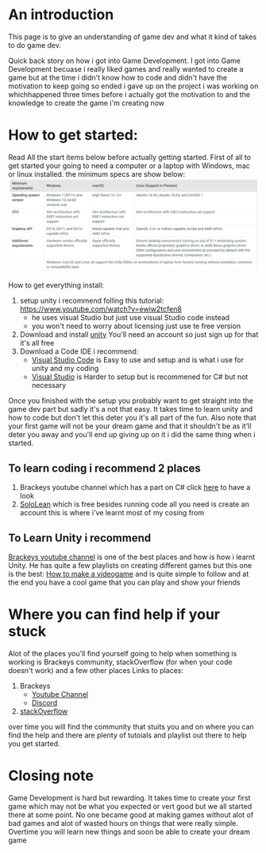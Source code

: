 # An introduction 
This page is to give an understanding of game dev and what it kind of takes to do game dev. 

Quick back story on how i got into Game Development. I got into Game Development becuase i really liked games and really wanted to create a game but at the time i didn't know how to code and didn't have the motivation to keep going so ended i gave up on the project i was working on whichhappened three times before i actually got the motivation to and the knowledge to create the game i'm creating now

# How to get started:
Read All the start items below before actually getting started. First of all to get started your going to need a computer or a laptop with Windows, mac or linux installed. the minimum specs are show below:
![minimum-requirements-unity](./assets/images/minimum-requirements-unity.png)

How to get everything install:
1. setup unity i recommend folling this tutorial: https://www.youtube.com/watch?v=ewiw2tcfen8
    - he uses visual Studio but just use visual Studio code instead 
    - you won't need to worry about licensing just use te free version
2. Download and install [unity](https://unity.com/download) You'll need an account so just sign up for that it's all free
3. Download a Code IDE i recommend:
    * [Visual Studio Code](https://code.visualstudio.com/) is Easy to use and setup and is what i use for unity and my coding
    * [Visual Studio](https://visualstudio.microsoft.com/vs/) is Harder to setup but is recommened for C# but not necessary

Once you finished with the setup you probably want to get straight into the game dev part but sadly it's a not that easy. It takes time to learn unity and how to code but don't let this deter you it's all part of the fun. Also note that your first game will not be your dream game and that it shouldn't be as it'll deter you away and you'll end up giving up on it i did the same thing when i started.


## To learn coding i recommend 2 places 

1. Brackeys youtube channel which has a part on C# click [here](https://youtube.com/playlist?list=PLPV2KyIb3jR4CtEelGPsmPzlvP7ISPYzR) to have a look
2. [SoloLean](https://www.sololearn.com/) which is free besides running code all you need is create an account this is where i've learnt most of my cosing from

## To Learn Unity i recommend
[Brackeys youtube channel](https://www.youtube.com/c/Brackeys) is one of the best places and how is how i learnt Unity. He has quite a few playlists on creating different games but this one is the best: [How to make a videogame](https://youtube.com/playlist?list=PLPV2KyIb3jR53Jce9hP7G5xC4O9AgnOuL) and is quite simple to follow and at the end you have a cool game that you can play and show your friends

# Where you can find help if your stuck
Alot of the places you'll find yourself going to help when something is working is Brackeys community, stackOverflow (for when your code doesn't work) and a few other places
Links to places: 
1. Brackeys
    - [Youtube Channel](https://www.youtube.com/c/Brackeys)
    - [Discord](https://discord.com/invite/brackeys)
2. [stackOverflow](https://stackoverflow.com/) 

over time you will find the community that stuits you and on where you can find the help and there are plenty of tutoials and playlist out there to help you get started.


# Closing note
Game Development is hard but rewarding. It takes time to create your first game which may not be what you expected or vert good but we all started there at some point. No one became good at making games without alot of bad games and alot of wasted hours on things that were really simple. Overtime you will learn new things and soon be able to create your dream game